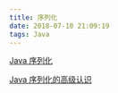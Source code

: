 ```yaml
---
title: 序列化
date: 2018-07-10 21:09:19
tags: Java
---
```

[Java 序列化](http://www.runoob.com/java/java-serialization.html)

[Java 序列化的高级认识](https://www.ibm.com/developerworks/cn/java/j-lo-serial/index.html)